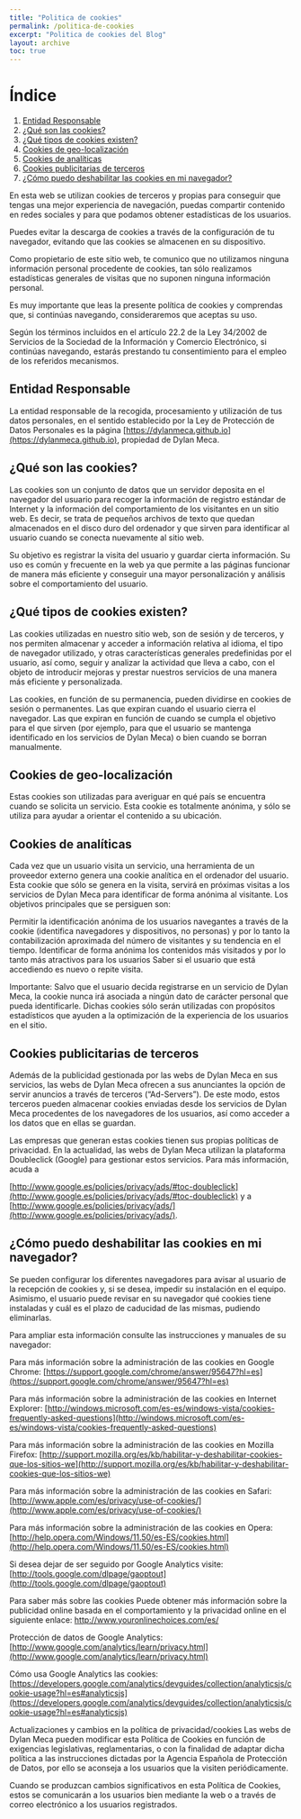 ```yaml
---
title: "Politica de cookies"
permalink: /politica-de-cookies
excerpt: "Politica de cookies del Blog"
layout: archive
toc: true
---
```


# Índice

1. [Entidad Responsable](#entidad-responsable)
2. [¿Qué son las cookies?](#qué-son-las-cookies)
3. [¿Qué tipos de cookies existen?](#qué-tipos-de-cookies-existen)
4. [Cookies de geo-localización](#cookies-de-geo-localización)
5. [Cookies de analíticas](#cookies-de-analíticas)
6. [Cookies publicitarias de terceros](#cookies-publicitarias-de-terceros)
7. [¿Cómo puedo deshabilitar las cookies en mi navegador?](#cómo-puedo-deshabilitar-las-cookies-en-mi-navegador)

En esta web se utilizan cookies de terceros y propias para conseguir que tengas una mejor experiencia de navegación, puedas compartir contenido en redes sociales y para que podamos obtener estadísticas de los usuarios.

Puedes evitar la descarga de cookies a través de la configuración de tu navegador, evitando que las cookies se almacenen en su dispositivo.

Como propietario de este sitio web, te comunico que no utilizamos ninguna información personal procedente de cookies, tan sólo realizamos estadísticas generales de visitas que no suponen ninguna información personal.

Es muy importante que leas la presente política de cookies y comprendas que, si continúas navegando, consideraremos que aceptas su uso.

Según los términos incluidos en el artículo 22.2 de la Ley 34/2002 de Servicios de la Sociedad de la Información y Comercio Electrónico, si continúas navegando, estarás prestando tu consentimiento para el empleo de los referidos mecanismos.

## Entidad Responsable
La entidad responsable de la recogida, procesamiento y utilización de tus datos personales, en el sentido establecido por la Ley de Protección de Datos Personales es la página [https://dylanmeca.github.io](https://dylanmeca.github.io), propiedad de Dylan Meca.

## ¿Qué son las cookies?
Las cookies son un conjunto de datos que un servidor deposita en el navegador del usuario para recoger la información de registro estándar de Internet y la información del comportamiento de los visitantes en un sitio web. Es decir, se trata de pequeños archivos de texto que quedan almacenados en el disco duro del ordenador y que sirven para identificar al usuario cuando se conecta nuevamente al sitio web. 

Su objetivo es registrar la visita del usuario y guardar cierta información. Su uso es común y frecuente en la web ya que permite a las páginas funcionar de manera más eficiente y conseguir una mayor personalización y análisis sobre el comportamiento del usuario.

## ¿Qué tipos de cookies existen?
Las cookies utilizadas en nuestro sitio web, son de sesión y de terceros, y nos permiten almacenar y acceder a información relativa al idioma, el tipo de navegador utilizado, y otras características generales predefinidas por el usuario, así como, seguir y analizar la actividad que lleva a cabo, con el objeto de introducir mejoras y prestar nuestros servicios de una manera más eficiente y personalizada.

Las cookies, en función de su permanencia, pueden dividirse en cookies de sesión o permanentes. Las que expiran cuando el usuario cierra el navegador. Las que expiran en función de cuando se cumpla el objetivo para el que sirven (por ejemplo, para que el usuario se mantenga identificado en los servicios de Dylan Meca) o bien cuando se borran manualmente.

## Cookies de geo-localización
Estas cookies son utilizadas para averiguar en qué país se encuentra cuando se solicita un servicio. Esta cookie es totalmente anónima, y sólo se utiliza para ayudar a orientar el contenido a su ubicación.

## Cookies de analíticas
Cada vez que un usuario visita un servicio, una herramienta de un proveedor externo genera una cookie analítica en el ordenador del usuario. Esta cookie que sólo se genera en la visita, servirá en próximas visitas a los servicios de Dylan Meca para identificar de forma anónima al visitante. Los objetivos principales que se persiguen son:

Permitir la identificación anónima de los usuarios navegantes a través de la cookie (identifica navegadores y dispositivos, no personas) y por lo tanto la contabilización aproximada del número de visitantes y su tendencia en el tiempo.
Identificar de forma anónima los contenidos más visitados y por lo tanto más atractivos para los usuarios Saber si el usuario que está accediendo es nuevo o repite visita.

Importante: Salvo que el usuario decida registrarse en un servicio de Dylan Meca, la cookie nunca irá asociada a ningún dato de carácter personal que pueda identificarle. Dichas cookies sólo serán utilizadas con propósitos estadísticos que ayuden a la optimización de la experiencia de los usuarios en el sitio.

## Cookies publicitarias de terceros
Además de la publicidad gestionada por las webs de Dylan Meca en sus servicios, las webs de Dylan Meca ofrecen a sus anunciantes la opción de servir anuncios a través de terceros (“Ad-Servers”). De este modo, estos terceros pueden almacenar cookies enviadas desde los servicios de Dylan Meca procedentes de los navegadores de los usuarios, así como acceder a los datos que en ellas se guardan.

Las empresas que generan estas cookies tienen sus propias políticas de privacidad. En la actualidad, las webs de Dylan Meca utilizan la plataforma Doubleclick (Google) para gestionar estos servicios. Para más información, acuda a

[http://www.google.es/policies/privacy/ads/#toc-doubleclick](http://www.google.es/policies/privacy/ads/#toc-doubleclick) y a [http://www.google.es/policies/privacy/ads/](http://www.google.es/policies/privacy/ads/).

## ¿Cómo puedo deshabilitar las cookies en mi navegador?
Se pueden configurar los diferentes navegadores para avisar al usuario de la recepción de cookies y, si se desea, impedir su instalación en el equipo. Asimismo, el usuario puede revisar en su navegador qué cookies tiene instaladas y cuál es el plazo de caducidad de las mismas, pudiendo eliminarlas.

Para ampliar esta información consulte las instrucciones y manuales de su navegador:

Para más información sobre la administración de las cookies en Google Chrome: [https://support.google.com/chrome/answer/95647?hl=es](https://support.google.com/chrome/answer/95647?hl=es)

Para más información sobre la administración de las cookies en Internet Explorer: [http://windows.microsoft.com/es-es/windows-vista/cookies-frequently-asked-questions](http://windows.microsoft.com/es-es/windows-vista/cookies-frequently-asked-questions)

Para más información sobre la administración de las cookies en Mozilla Firefox: [http://support.mozilla.org/es/kb/habilitar-y-deshabilitar-cookies-que-los-sitios-we](http://support.mozilla.org/es/kb/habilitar-y-deshabilitar-cookies-que-los-sitios-we)

Para más información sobre la administración de las cookies en Safari: [http://www.apple.com/es/privacy/use-of-cookies/](http://www.apple.com/es/privacy/use-of-cookies/)

Para más información sobre la administración de las cookies en Opera: [http://help.opera.com/Windows/11.50/es-ES/cookies.html](http://help.opera.com/Windows/11.50/es-ES/cookies.html)

Si desea dejar de ser seguido por Google Analytics visite: [http://tools.google.com/dlpage/gaoptout](http://tools.google.com/dlpage/gaoptout)

Para saber más sobre las cookies
Puede obtener más información sobre la publicidad online basada en el comportamiento y la privacidad online en el siguiente enlace: http://www.youronlinechoices.com/es/

Protección de datos de Google Analytics: [http://www.google.com/analytics/learn/privacy.html](http://www.google.com/analytics/learn/privacy.html)

Cómo usa Google Analytics las cookies: [https://developers.google.com/analytics/devguides/collection/analyticsjs/cookie-usage?hl=es#analyticsjs](https://developers.google.com/analytics/devguides/collection/analyticsjs/cookie-usage?hl=es#analyticsjs)

Actualizaciones y cambios en la política de privacidad/cookies
Las webs de Dylan Meca pueden modificar esta Política de Cookies en función de exigencias legislativas, reglamentarias, o con la finalidad de adaptar dicha política a las instrucciones dictadas por la Agencia Española de Protección de Datos, por ello se aconseja a los usuarios que la visiten periódicamente.

Cuando se produzcan cambios significativos en esta Política de Cookies, estos se comunicarán a los usuarios bien mediante la web o a través de correo electrónico a los usuarios registrados.
